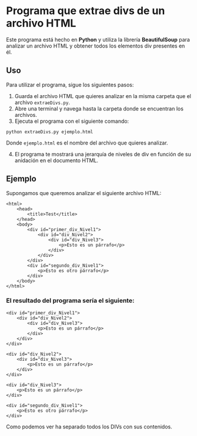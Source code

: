 # Programa que extrae divs de un archivo HTML

Este programa está hecho en **Python** y utiliza la librería **BeautifulSoup** para analizar un archivo HTML y obtener todos los elementos div presentes en él.

## Uso

Para utilizar el programa, sigue los siguientes pasos:

1. Guarda el archivo HTML que quieres analizar en la misma carpeta que el archivo `extraeDivs.py`.
2. Abre una terminal y navega hasta la carpeta donde se encuentran los archivos.
3. Ejecuta el programa con el siguiente comando: 

`python extraeDivs.py ejemplo.html`

Donde `ejemplo.html` es el nombre del archivo que quieres analizar.

4. El programa te mostrará una jerarquía de niveles de div en función de su anidación en el documento HTML.

## Ejemplo

Supongamos que queremos analizar el siguiente archivo HTML:

```
<html>
    <head>
        <title>Test</title>
    </head>
    <body>
        <div id="primer_div_Nivel1">
            <div id="div_Nivel2">
                <div id="div_Nivel3">
                    <p>Esto es un párrafo</p>
                </div>
            </div>
        </div>
        <div id="segundo_div_Nivel1">
            <p>Esto es otro párrafo</p>
        </div>
    </body>
</html>
```


### El resultado del programa sería el siguiente:

```
<div id="primer_div_Nivel1">
    <div id="div_Nivel2">
        <div id="div_Nivel3">
            <p>Esto es un párrafo</p>
        </div>
    </div>
</div>

<div id="div_Nivel2">
    <div id="div_Nivel3">
        <p>Esto es un párrafo</p>
    </div>
</div>

<div id="div_Nivel3">
    <p>Esto es un párrafo</p>
</div>

<div id="segundo_div_Nivel1">
    <p>Esto es otro párrafo</p>
</div>

```

Como podemos ver ha separado todos los DIVs con sus contenidos.









